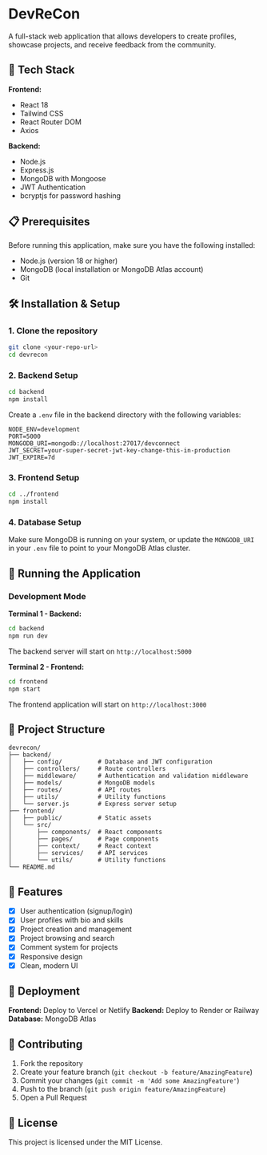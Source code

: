# DevReCon

A full-stack web application that allows developers to create profiles, showcase projects, and receive feedback from the community.

## 🚀 Tech Stack

**Frontend:**
- React 18
- Tailwind CSS
- React Router DOM
- Axios

**Backend:**
- Node.js
- Express.js
- MongoDB with Mongoose
- JWT Authentication
- bcryptjs for password hashing

## 📋 Prerequisites

Before running this application, make sure you have the following installed:
- Node.js (version 18 or higher)
- MongoDB (local installation or MongoDB Atlas account)
- Git

## 🛠️ Installation & Setup

### 1. Clone the repository
```bash
git clone <your-repo-url>
cd devrecon
```

### 2. Backend Setup
```bash
cd backend
npm install
```

Create a `.env` file in the backend directory with the following variables:
```env
NODE_ENV=development
PORT=5000
MONGODB_URI=mongodb://localhost:27017/devconnect
JWT_SECRET=your-super-secret-jwt-key-change-this-in-production
JWT_EXPIRE=7d
```

### 3. Frontend Setup
```bash
cd ../frontend
npm install
```

### 4. Database Setup
Make sure MongoDB is running on your system, or update the `MONGODB_URI` in your `.env` file to point to your MongoDB Atlas cluster.

## 🚀 Running the Application

### Development Mode

**Terminal 1 - Backend:**
```bash
cd backend
npm run dev
```
The backend server will start on `http://localhost:5000`

**Terminal 2 - Frontend:**
```bash
cd frontend
npm start
```
The frontend application will start on `http://localhost:3000`

## 📁 Project Structure

```
devrecon/
├── backend/
│   ├── config/          # Database and JWT configuration
│   ├── controllers/     # Route controllers
│   ├── middleware/      # Authentication and validation middleware
│   ├── models/          # MongoDB models
│   ├── routes/          # API routes
│   ├── utils/           # Utility functions
│   └── server.js        # Express server setup
├── frontend/
│   ├── public/          # Static assets
│   └── src/
│       ├── components/  # React components
│       ├── pages/       # Page components
│       ├── context/     # React context
│       ├── services/    # API services
│       └── utils/       # Utility functions
└── README.md
```

## 🌟 Features

- [x] User authentication (signup/login)
- [x] User profiles with bio and skills
- [x] Project creation and management
- [x] Project browsing and search
- [x] Comment system for projects
- [x] Responsive design
- [x] Clean, modern UI

## 🚀 Deployment

**Frontend:** Deploy to Vercel or Netlify
**Backend:** Deploy to Render or Railway
**Database:** MongoDB Atlas

## 🤝 Contributing

1. Fork the repository
2. Create your feature branch (`git checkout -b feature/AmazingFeature`)
3. Commit your changes (`git commit -m 'Add some AmazingFeature'`)
4. Push to the branch (`git push origin feature/AmazingFeature`)
5. Open a Pull Request

## 📝 License

This project is licensed under the MIT License.
